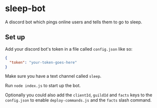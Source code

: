 # sleep-bot

A discord bot which pings online users and tells them to go to sleep.

## Set up

Add your discord bot's token in a file called `config.json` like so:

```json
{
  "token": "your-token-goes-here"
}
```

Make sure you have a text channel called `sleep`.

Run `node index.js` to start up the bot.

Optionally you could also add the `clientId`, `guildId` and `facts` keys to the `config.json` to enable `deploy-commands.js` and the `facts` slash command.
